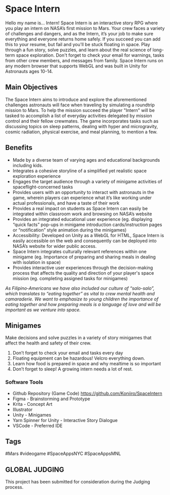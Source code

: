 # Space Intern
Hello my name is… Intern! Space Intern is an interactive story RPG where you play an intern on NASA’s first mission to Mars. Your crew faces a variety of challenges and dangers, and as the Intern, it’s your job to make sure everything and everyone returns home safely. If you succeed you can add this to your resume, but fail and you'll be stuck floating in space. Play through a fun story, solve puzzles, and learn about the real science of long-term space exploration. Don't forget to check your email for warnings, tasks from other crew members, and messages from family. Space Intern runs on any modern browser that supports WebGL and was built in Unity for Astronauts ages 10-14.

## Main Objectives
The Space Intern aims to introduce and explore the aforementioned challenges astronauts will face when traveling by simulating a roundtrip mission to Mars. To help the mission succeed the player "Intern" will be tasked to accomplish a list of everyday activities delegated by mission control and their fellow crewmates. The game incorporates tasks such as discussing topics on sleep patterns, dealing with hyper and microgravity, cosmic radiation, physical exercise, and meal planning, to mention a few.

## Benefits
- Made by a diverse team of varying ages and educational backgrounds including kids.
- Integrates a cohesive storyline of a simplified yet realistic space exploration experience
- Engages the target audience through a variety of minigame activities of spaceflight-concerned tasks 
- Provides users with an opportunity to interact with astronauts in the game, wherein players can experience what it’s like working under actual professionals, and have a taste of their work 
- Provides a real impact on students as Space Intern can easily be integrated within classroom work and browsing on NASA’s website
- Provides an integrated educational user experience (eg. displaying “quick facts” pop-ups in minigame introduction cards/instruction pages or “notification” style animation during the minigames)
- Accessibility: Developed on Unity as a WebGL for HTML, Space Intern is easily accessible on the web and consequently can be deployed into NASA’s website for wider public access.
- Space Intern integrates culturally relevant references within one minigame (eg. Importance of preparing and sharing meals in dealing with isolation in space)
- Provides interactive user experiences through the decision-making process that affects the quality and direction of your player's space mission (eg. completing assigned tasks for minigames)

*As Filipino-Americans we have also included our culture of “salo-salo”, which translates to “eating together” as vital to crew mental health and camaraderie. We want to emphasize to young children the importance of eating together and how preparing meals is a language of love and will be important as we venture into space.*

## Minigames
Make decisions and solve puzzles in a variety of story minigames that affect the health and safety of their crew. 
1. Don’t forget to check your email and tasks every day
1. Floating equipment can be hazardous! Velcro everything down.
1. Learn how food is prepared in space and why mealtime is so important
1. Don’t forget to sleep! A growing intern needs a lot of rest.

### Software Tools
- Github Repository (Game Code) https://github.com/Koniiro/SpaceIntern
- Figma - Brainstorming and Prototype
- Krita - Concept Art
- Illustrator
- Unity - Minigames
- Yarn Spinner for Unity - Interactive Story Dialogue
- VSCode - Preferred IDE

## Tags
#Mars #videogame #SpaceAppsNYC #SpaceAppsMNL

## GLOBAL JUDGING
This project has been submitted for consideration during the Judging process.
